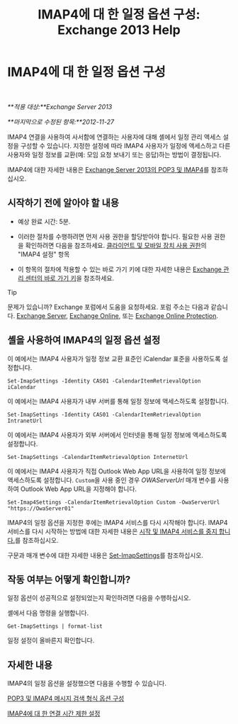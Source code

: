 ﻿---
title: 'IMAP4에 대 한 일정 옵션 구성: Exchange 2013 Help'
TOCTitle: IMAP4에 대 한 일정 옵션 구성
ms:assetid: 6679c8b2-3f0f-449a-a17c-a7b30001538c
ms:mtpsurl: https://technet.microsoft.com/ko-kr/library/Aa998606(v=EXCHG.150)
ms:contentKeyID: 50556002
ms.date: 05/22/2018
mtps_version: v=EXCHG.150
ms.translationtype: MT
---

# IMAP4에 대 한 일정 옵션 구성

 

_**적용 대상:**Exchange Server 2013_

_**마지막으로 수정된 항목:**2012-11-27_

IMAP4 연결을 사용하여 사서함에 연결하는 사용자에 대해 셸에서 일정 관리 액세스 설정을 구성할 수 있습니다. 지정한 설정에 따라 IMAP4 사용자가 일정에 액세스하고 다른 사용자와 일정 정보를 교환(예: 모임 요청 보내기 또는 응답)하는 방법이 결정됩니다.

IMAP4에 대한 자세한 내용은 [Exchange Server 2013의 POP3 및 IMAP4](pop3-and-imap4-in-exchange-server-2013-exchange-2013-help.md)를 참조하십시오.

## 시작하기 전에 알아야 할 내용

  - 예상 완료 시간: 5분.

  - 이러한 절차를 수행하려면 먼저 사용 권한을 할당받아야 합니다. 필요한 사용 권한을 확인하려면 다음을 참조하세요. [클라이언트 및 모바일 장치 사용 권한](clients-and-mobile-devices-permissions-exchange-2013-help.md)의 "IMAP4 설정" 항목

  - 이 항목의 절차에 적용할 수 있는 바로 가기 키에 대한 자세한 내용은 [Exchange 관리 센터의 바로 가기 키](keyboard-shortcuts-in-the-exchange-admin-center-exchange-online-protection-help.md)을 참조하세요.


> [!TIP]
> 문제가 있습니까? Exchange 포럼에서 도움을 요청하세요. 포럼 주소는 다음과 같습니다. <A href="https://go.microsoft.com/fwlink/p/?linkid=60612">Exchange Server</A>, <A href="https://go.microsoft.com/fwlink/p/?linkid=267542">Exchange Online</A>, 또는 <A href="https://go.microsoft.com/fwlink/p/?linkid=285351">Exchange Online Protection</A>.



## 셸을 사용하여 IMAP4의 일정 옵션 설정

이 예에서는 IMAP4 사용자가 일정 정보 교환 표준인 iCalendar 표준을 사용하도록 설정합니다.

    Set-ImapSettings -Identity CAS01 -CalendarItemRetrievalOption iCalendar

이 예에서는 IMAP4 사용자가 내부 서버를 통해 일정 정보에 액세스하도록 설정합니다.

    Set-ImapSettings -Identity CAS01 -CalendarItemRetrievalOption IntranetUrl 

이 예에서는 IMAP4 사용자가 외부 서버에서 인터넷을 통해 일정 정보에 액세스하도록 설정합니다.

    Set-ImapSettings -CalendarItemRetrievalOption InternetUrl

이 예에서는 IMAP4 사용자가 직접 Outlook Web App URL을 사용하여 일정 정보에 액세스하도록 설정합니다. `Custom`을 사용 중인 경우 *OWAServerUrl* 매개 변수를 사용하여 Outlook Web App URL을 지정해야 합니다.

    Set-Imap4Settings -CalendarItemRetrievalOption Custom -OwaServerUrl "https://OwaServer01"

IMAP4의 일정 옵션을 지정한 후에는 IMAP4 서비스를 다시 시작해야 합니다. IMAP4 서비스를 다시 시작하는 방법에 대한 자세한 내용은 [시작 및 IMAP4 서비스를 중지 합니다.](start-and-stop-the-imap4-services-exchange-2013-help.md)를 참조하십시오.

구문과 매개 변수에 대한 자세한 내용은 [Set-ImapSettings](https://technet.microsoft.com/ko-kr/library/aa998252\(v=exchg.150\))를 참조하십시오.

## 작동 여부는 어떻게 확인합니까?

일정 옵션이 성공적으로 설정되었는지 확인하려면 다음을 수행하십시오.

셸에서 다음 명령을 실행합니다.

    Get-ImapSettings | format-list

일정 설정이 올바른지 확인합니다.

## 자세한 내용

IMAP4의 일정 옵션을 설정했으면 다음을 수행할 수 있습니다.

[POP3 및 IMAP4 메시지 검색 형식 옵션 구성](configure-pop3-and-imap4-message-retrieval-format-options-exchange-2013-help.md)

[IMAP4에 대 한 연결 시간 제한 설정](set-connection-time-out-limits-for-imap4-exchange-2013-help.md)

